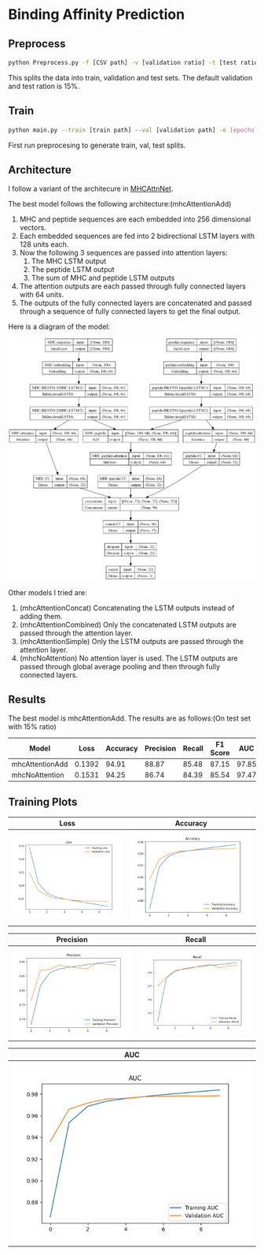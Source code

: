 # Binding Affinity Prediction

## Preprocess

```bash
python Preprocess.py -f [CSV path] -v [validation ratio] -t [test ratio] -tp [train path] -vp [validation path] -tep [test path]
```

This splits the data into train, validation and test sets. The default validation and test ration is 15%.

## Train

```bash
python main.py --train [train path] --val [validation path] -e [epochs] -b [batch size] -lr [learning rate] -l [loss function] -ed [embedding dimension] -ru [RNN units] -s [sequence length] -v [vocab size] -fci [inner FC units] -fco [outer FC units] -cd [context dim] -m [model name]
```

First run preprocesing to generate train, val, test splits.

## Architecture

I follow a variant of the architecure in [MHCAttnNet](https://github.com/gopuvenkat/MHCAttnNet/tree/master).

The best model follows the following architecture:(mhcAttentionAdd)

1. MHC and peptide sequences are each embedded into 256 dimensional vectors.
2. Each embedded sequences are fed into 2 bidirectional LSTM layers with 128 units each.
3. Now the following 3 sequences are passed into attention layers:
    1. The MHC LSTM output
    2. The peptide LSTM output
    3. The sum of MHC and peptide LSTM outputs
4. The attention outputs are each passed through fully connected layers with 64 units.
5. The outputs of the fully connected layers are concatenated and passed through a sequence of fully connected layers to get the final output.

Here is a diagram of the model:

![mhcAttentionAdd](./data/mhcAttentionAdd.png)

Other models I tried are:

1. (mhcAttentionConcat) Concatenating the LSTM outputs instead of adding them.
2. (mhcAttentionCombined) Only the concatenated LSTM outputs are passed through the attention layer.
3. (mhcAttentionSimple) Only the LSTM outputs are passed through the attention layer.
4. (mhcNoAttention) No attention layer is used. The LSTM outputs are passed through global average pooling and then through fully connected layers.

## Results

The best model is mhcAttentionAdd. The results are as follows:(On test set with 15% ratio)

| Model | Loss | Accuracy | Precision | Recall | F1 Score | AUC |
| ----- | ---- | -------- | --------- | ------ | -------- | --- |
| mhcAttentionAdd | 0.1392 | 94.91 | 88.87 | 85.48 | 87.15 | 97.85 |
| mhcNoAttention | 0.1531 | 94.25 | 86.74 | 84.39 | 85.54 | 97.47 |


## Training Plots

| Loss | Accuracy |
|:-------:|:-------:|
| ![Loss](./data/loss.png) | ![Accuracy](./data/accuracy.png) |

| Precision | Recall |
|:-------:|:-------:|
| ![Precision](./data/precision.png) | ![Recall](./data/recall.png) |

| AUC |
|:-------:|
| ![AUC](./data/auc.png) |

